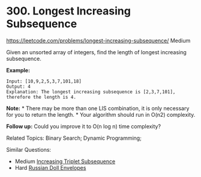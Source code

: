 # 300. Longest Increasing Subsequence
<https://leetcode.com/problems/longest-increasing-subsequence/>
Medium

Given an unsorted array of integers, find the length of longest increasing subsequence.

**Example:**

    Input: [10,9,2,5,3,7,101,18]
    Output: 4 
    Explanation: The longest increasing subsequence is [2,3,7,101], therefore the length is 4. 

**Note:**
    * There may be more than one LIS combination, it is only necessary for you to return the length.
    * Your algorithm should run in O(n2) complexity.

**Follow up:** Could you improve it to O(n log n) time complexity?

Related Topics: Binary Search; Dynamic Programming;

Similar Questions: 
* Medium [Increasing Triplet Subsequence](https://leetcode.com/problems/increasing-triplet-subsequence/)
* Hard [Russian Doll Envelopes](https://leetcode.com/problems/russian-doll-envelopes/)